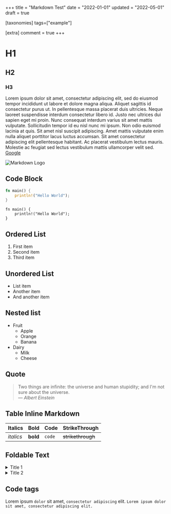 +++
title = "Markdown Test"
date = "2022-01-01"
updated = "2022-05-01"
draft = true

[taxonomies]
tags=["example"]

[extra]
comment = true
+++

# H1

## H2

### H3

Lorem ipsum dolor sit amet, consectetur adipiscing elit, sed do eiusmod tempor incididunt ut labore et dolore magna aliqua. Aliquet sagittis id consectetur purus ut. In pellentesque massa placerat duis ultricies. Neque laoreet suspendisse interdum consectetur libero id. Justo nec ultrices dui sapien eget mi proin. Nunc consequat interdum varius sit amet mattis vulputate. Sollicitudin tempor id eu nisl nunc mi ipsum. Non odio euismod lacinia at quis. Sit amet nisl suscipit adipiscing. Amet mattis vulputate enim nulla aliquet porttitor lacus luctus accumsan. Sit amet consectetur adipiscing elit pellentesque habitant. Ac placerat vestibulum lectus mauris. Molestie ac feugiat sed lectus vestibulum mattis ullamcorper velit sed. [Google](https://www.google.com)

![Markdown Logo](https://markdown-here.com/img/icon256.png)

## Code Block

```rust
fn main() {
    println!("Hello World");
}
```

```rust,hl_lines=2,linenos
fn main() {
    println!("Hello World");
}
```

## Ordered List

1. First item
2. Second item
3. Third item

## Unordered List

- List item
- Another item
- And another item

## Nested list

- Fruit
  - Apple
  - Orange
  - Banana
- Dairy
  - Milk
  - Cheese

## Quote

> Two things are infinite: the universe and human stupidity; and I'm not sure about the
> universe.<br>
> — <cite>Albert Einstein</cite>

## Table Inline Markdown

| Italics   | Bold     | Code   | StrikeThrough     |
| --------- | -------- | ------ | ----------------- |
| _italics_ | **bold** | `code` | ~~strikethrough~~ |

## Foldable Text

<details>
    <summary>Title 1</summary>
    <p>IT'S A SECRET TO EVERYBODY.</p>
</details>

<details>
    <summary>Title 2</summary>
    <p>Stay awhile, and listen!</p>
</details>

## Code tags

Lorem ipsum `dolor` sit amet, `consectetur adipiscing` elit.
`Lorem ipsum dolor sit amet, consectetur adipiscing elit.`

